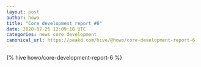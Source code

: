 ```yaml
---
layout: post
author: howo
title: "Core development report #6"
date: 2020-07-26 12:09:18 UTC
categories: news core development
canonical_url: https://peakd.com/hive/@howo/core-development-report-6
---
```

{% hive howo/core-development-report-6 %}
